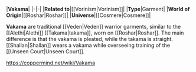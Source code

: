 |**Vakama**|
|-|-|
|**Related to**|[[Vorinism\|Vorinism]]|
|**Type**|Garment|
|**World of Origin**|[[Roshar\|Roshar]]|
|**Universe**|[[Cosmere\|Cosmere]]|

**Vakama** are traditional [[Veden\|Veden]] warrior garments, similar to the [[Alethi\|Alethi]] [[Takama\|takama]], worn on [[Roshar\|Roshar]]. The main difference is that the vakama is pleated, while the takama is straight.
[[Shallan\|Shallan]] wears a vakama while overseeing training of the [[Unseen Court\|Unseen Court]].



https://coppermind.net/wiki/Vakama
